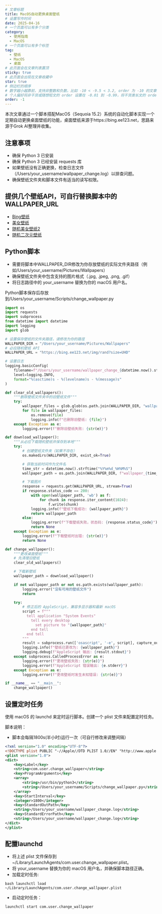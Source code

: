 ```yaml
---
# 文章标题
title: MacOS自动更换桌面壁纸
# 设置写作时间
date: 2025-04-16
# 一个页面可以有多个分类
category:
  - 使用指南
  - MacOS
# 一个页面可以有多个标签
tag:
  - 壁纸
  - MacOS
  - 桌面
# 此页面会在文章列表置顶
sticky: true
# 此页面会出现在文章收藏中
star: true
# 侧边栏的顺序
# 数字越小越靠前，支持非整数和负数，比如 -10 < -9.5 < 3.2, order 为 -10 的文章会最靠上。
# 个人偏好将非干货或随想短文的 order 设置在 -0.01 到 -0.99，将干货类长文的 order 设置在 -1 到负无穷。每次新增文章都会在上一篇的基础上递减 order 值。
order: -1
---
```


本次文章通过一个脚本搭配MacOS（Sequoia 15.2）系统的自动化脚本实现一个定期自动更换桌面壁纸的功能，桌面壁纸来源于https://bing.ee123.net，思路来源于Grok AI整理并收集。

## 注意事项
* 确保 Python 3 已安装
* 确保 Python 3 已经安装 requests 库
* 如果壁纸没有正确更换，检查日志文件（/Users/your_username/wallpaper_change.log）以排查问题。
* 确保壁纸文件夹和脚本文件有适当的读写权限。

## 提供几个壁纸API，可自行替换脚本中的WALLPAPER_URL
* [Bing壁纸](https://bing.ee123.net)
* [美女壁纸](https://api.liuzhuai.com/img/)
* [随机美女壁纸2](https://api.btstu.cn/sjbz/api.php?lx=meizi&format=images)
* [随机二次元壁纸](https://api.btstu.cn/sjbz/api.php?lx=dongman&format=images)

## Python脚本

* 需要将脚本中WALLPAPER_DIR修改为你存放壁纸的实际文件夹路径（例如/Users/your_username/Pictures/Wallpapers）
* 确保壁纸文件夹中包含支持的图片格式（.jpg, .jpeg, .png, .gif）
* 将日志路径中的 your_username 替换为你的 macOS 用户名。

Python脚本保存后存放到/Users/your_username/Scripts/change_wallpaper.py

```python
import os
import requests
import subprocess
from datetime import datetime
import logging
import glob

# 设置保存壁纸的文件夹路径，请修改为你的路径
WALLPAPER_DIR = "/Users/your_username/Pictures/Wallpapers"
# 必应随机壁纸 API
WALLPAPER_URL = "https://bing.ee123.net/img/rand?size=UHD"

# 设置日志
logging.basicConfig(
    filename=f"/Users/your_username/wallpaper_change_{datetime.now().strftime('%Y%m')}.log",
    level=logging.INFO,
    format="%(asctime)s - %(levelname)s - %(message)s"
)

def clear_old_wallpapers():
    """删除壁纸文件夹中的旧壁纸文件"""
    try:
        wallpaper_files = glob.glob(os.path.join(WALLPAPER_DIR, "wallpaper_*.jpg"))
        for file in wallpaper_files:
            os.remove(file)
            logging.info(f"已删除旧壁纸: {file}")
    except Exception as e:
        logging.error(f"删除旧壁纸失败: {str(e)}")

def download_wallpaper():
    """从必应下载随机壁纸并保存到本地"""
    try:
        # 创建壁纸文件夹（如果不存在）
        os.makedirs(WALLPAPER_DIR, exist_ok=True)

        # 获取当前时间作为文件名
        time_str = datetime.now().strftime("%Y%m%d_%H%M%S")
        wallpaper_path = os.path.join(WALLPAPER_DIR, f"wallpaper_{time_str}.jpg")

        # 下载图片
        response = requests.get(WALLPAPER_URL, stream=True)
        if response.status_code == 200:
            with open(wallpaper_path, 'wb') as f:
                for chunk in response.iter_content(1024):
                    f.write(chunk)
            logging.info(f"壁纸下载成功: {wallpaper_path}")
            return wallpaper_path
        else:
            logging.error(f"下载壁纸失败，状态码: {response.status_code}")
            return None
    except Exception as e:
        logging.error(f"下载壁纸时出错: {str(e)}")
        return None

def change_wallpaper():
    """更改桌面壁纸"""
    # 先清理旧壁纸
    clear_old_wallpapers()

    # 下载新壁纸
    wallpaper_path = download_wallpaper()

    if not wallpaper_path or not os.path.exists(wallpaper_path):
        logging.error("没有可用的壁纸文件")
        return

    try:
        # 修正后的 AppleScript，兼容多显示器和最新 macOS
        script = f"""
          tell application "System Events"
            tell every desktop
              set picture to "{wallpaper_path}"
            end tell
          end tell
        """
        result = subprocess.run(['osascript', '-e', script], capture_output=True, text=True, check=True)
        logging.info(f"壁纸已更改为: {wallpaper_path}")
        logging.debug(f"AppleScript 输出: {result.stdout}")
    except subprocess.CalledProcessError as e:
        logging.error(f"更改壁纸失败: {str(e)}")
        logging.error(f"AppleScript 错误输出: {e.stderr}")
    except Exception as e:
        logging.error(f"更改壁纸时发生未知错误: {str(e)}")

if __name__ == "__main__":
    change_wallpaper()
```

## 设置定时任务

使用 macOS 的 launchd 来定时运行脚本。创建一个 plist 文件来配置定时任务。

脚本说明：
  * 脚本会每隔1800s(半小时)运行一次（可自行修改来调整间隔）

```xml
<?xml version="1.0" encoding="UTF-8"?>
<!DOCTYPE plist PUBLIC "-//Apple//DTD PLIST 1.0//EN" "http://www.apple.com/DTDs/PropertyList-1.0.dtd">
<plist version="1.0">
<dict>
    <key>Label</key>
    <string>com.user.change_wallpaper</string>
    <key>ProgramArguments</key>
    <array>
        <string>/usr/bin/python3</string>
        <string>/Users/your_username/Scripts/change_wallpaper.py</string>
    </array>
    <key>StartInterval</key>
    <integer>1800</integer>
    <key>StandardOutPath</key>
    <string>/Users/your_username/wallpaper_change.log</string>
    <key>StandardErrorPath</key>
    <string>/Users/your_username/wallpaper_change.log</string>
</dict>
</plist>
```


## 配置launchd

* 将上述 plist 文件保存到 ~/Library/LaunchAgents/com.user.change_wallpaper.plist。
* 将 your_username 替换为你的 macOS 用户名，并确保脚本路径正确。
* 加载定时任务:

``bash
  launchctl load ~/Library/LaunchAgents/com.user.change_wallpaper.plist
``

* 启动定时任务：

```bash
launchctl start com.user.change_wallpaper
```
